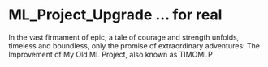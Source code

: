 # ML_Project_Upgrade ... for real 
In the vast firmament of epic, a tale of courage and strength unfolds, timeless and boundless, only the promise of extraordinary adventures: The Improvement of My Old ML Project, also known as TIMOMLP
